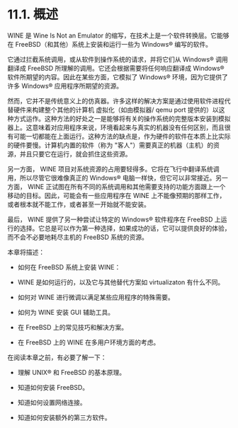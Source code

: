 # 11.1. 概述

WINE 是 Wine Is Not an Emulator 的缩写，在技术上是一个软件转换层。它能够在 FreeBSD（和其他）系统上安装和运行一些为 Windows® 编写的软件。

它通过拦截系统调用，或从软件到操作系统的请求，并将它们从 Windows® 调用翻译成 FreeBSD 所理解的调用。它还会根据需要将任何响应翻译成 Windows® 软件所期望的内容。因此在某些方面，它模拟了 Windows® 环境，因为它提供了许多 Windows® 应用程序所期望的资源。

然而，它并不是传统意义上的仿真器。许多这样的解决方案是通过使用软件进程代替硬件来构建整个其他的计算机 虚拟化（如由模拟器/ qemu port 提供的）以这种方式运作。这种方法的好处之一是能够将有关的操作系统的完整版本安装到模拟器上。这意味着对应用程序来说，环境看起来与真实的机器没有任何区别，而且很有可能一切都能在上面运行。这种方法的缺点是，作为硬件的软件在本质上比实际的硬件要慢。计算机内置的软件（称为 "客人"）需要真正的机器（主机）的资源，并且只要它在运行，就会抓住这些资源。

另一方面， WINE 项目对系统资源的占用要轻得多。它将在飞行中翻译系统调用，所以尽管它很难像真正的 Windows® 电脑一样快，但它可以非常接近。另一方面， WINE 正试图在所有不同的系统调用和其他需要支持的功能方面跟上一个移动的目标。因此，可能会有一些应用程序在 WINE 上不能像预期的那样工作，或者根本就不能工作，或者甚至一开始就不能安装。

最后， WINE 提供了另一种尝试让特定的 Windows® 软件程序在 FreeBSD 上运行的选择。它总是可以作为第一种选择，如果成功的话，它可以提供良好的体验，而不会不必要地耗尽主机的 FreeBSD 系统的资源。

本章将描述：

- 如何在 FreeBSD 系统上安装 WINE：

- WINE 是如何运行的，以及它与其他替代方案如 virtualizaton 有什么不同。

- 如何对 WINE 进行微调以满足某些应用程序的特殊需要。

- 如何为 WINE 安装 GUI 辅助工具。

- 在 FreeBSD 上的常见技巧和解决方案。

- 在 FreeBSD 上的 WINE 在多用户环境方面的考虑。

在阅读本章之前，有必要了解一下：

- 理解 UNIX® 和 FreeBSD 的基本原理。

- 知道如何安装 FreeBSD。

- 知道如何设置网络连接。

- 知道如何安装额外的第三方软件。
